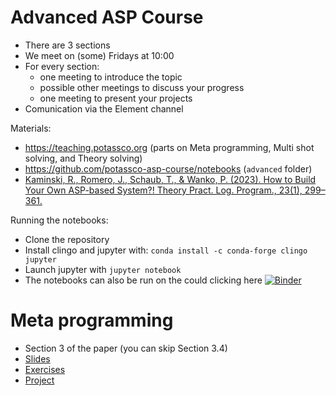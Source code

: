 # Advanced ASP Course

* There are 3 sections
* We meet on (some) Fridays at 10:00
* For every section:
  - one meeting to introduce the topic
  - possible other meetings to discuss your progress
  - one meeting to present your projects
* Comunication via the Element channel

Materials:
* https://teaching.potassco.org (parts on Meta programming, Multi shot solving, and Theory solving)
* https://github.com/potassco-asp-course/notebooks (`advanced` folder)
* [Kaminski, R., Romero, J., Schaub, T., & Wanko, P. (2023). How to Build Your Own ASP-based System?! Theory Pract. Log. Program., 23(1), 299–361.](https://arxiv.org/pdf/2008.06692.pdf)

Running the notebooks:
* Clone the repository
* Install clingo and jupyter with:
  `conda install -c conda-forge clingo jupyter`
* Launch jupyter with `jupyter notebook`
* The notebooks can also be run on the could clicking here [![Binder](https://mybinder.org/badge_logo.svg)](https://mybinder.org/v2/gh/potassco-asp-course/notebooks/HEAD)

# Meta programming
* Section 3 of the paper (you can skip Section 3.4)
* [Slides](https://github.com/potassco-asp-course/course/releases/download/v1.13.1/meta-encoding.pdf) 
* [Exercises](https://github.com/potassco-asp-course/notebooks/blob/master/advanced/meta-programming-exercises/meta-programming-exercises.ipynb)
* [Project](https://github.com/potassco-asp-course/notebooks/blob/master/advanced/meta-programming/meta-programming.ipynb)
